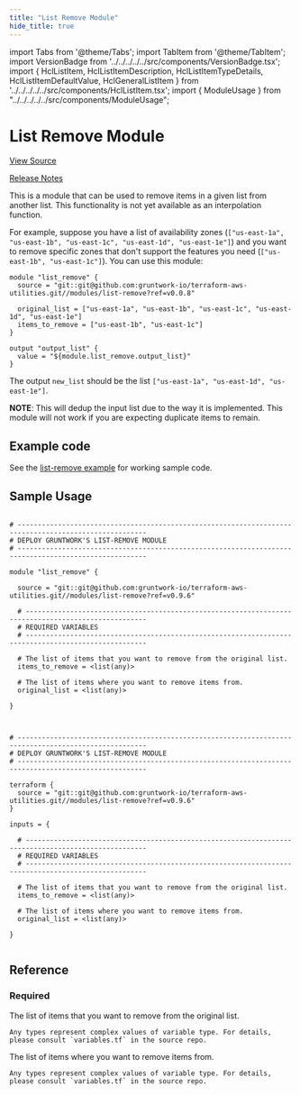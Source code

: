 ```yaml
---
title: "List Remove Module"
hide_title: true
---
```


import Tabs from '@theme/Tabs';
import TabItem from '@theme/TabItem';
import VersionBadge from '../../../../../src/components/VersionBadge.tsx';
import { HclListItem, HclListItemDescription, HclListItemTypeDetails, HclListItemDefaultValue, HclGeneralListItem } from '../../../../../src/components/HclListItem.tsx';
import { ModuleUsage } from "../../../../../src/components/ModuleUsage";

<VersionBadge repoTitle="Terraform Utility Modules" version="0.9.6" lastModifiedVersion="0.9.6"/>

# List Remove Module

<a href="https://github.com/gruntwork-io/terraform-aws-utilities/tree/v0.9.6/modules/list-remove" className="link-button" title="View the source code for this module in GitHub.">View Source</a>

<a href="https://github.com/gruntwork-io/terraform-aws-utilities/releases/tag/v0.9.6" className="link-button" title="Release notes for only versions which impacted this module.">Release Notes</a>

This is a module that can be used to remove items in a given list from another list. This functionality is not yet
available as an interpolation function.

For example, suppose you have a list of availability zones (`["us-east-1a", "us-east-1b", "us-east-1c", "us-east-1d",
"us-east-1e"]`) and you want to remove specific zones that don't support the features you need (`["us-east-1b",
"us-east-1c"]`). You can use this module:

```hcl
module "list_remove" {
  source = "git::git@github.com:gruntwork-io/terraform-aws-utilities.git//modules/list-remove?ref=v0.0.8"

  original_list = ["us-east-1a", "us-east-1b", "us-east-1c", "us-east-1d", "us-east-1e"]
  items_to_remove = ["us-east-1b", "us-east-1c"]
}

output "output_list" {
  value = "${module.list_remove.output_list}"
}
```

The output `new_list` should be the list `["us-east-1a", "us-east-1d", "us-east-1e"]`.

**NOTE**: This will dedup the input list due to the way it is implemented. This module will not work if you are expecting duplicate items to remain.

## Example code

See the [list-remove example](https://github.com/gruntwork-io/terraform-aws-utilities/tree/v0.9.6/examples/list-remove) for working sample code.

## Sample Usage

<Tabs>
<TabItem value="terraform" label="Terraform" default>

```hcl title="main.tf"

# ------------------------------------------------------------------------------------------------------
# DEPLOY GRUNTWORK'S LIST-REMOVE MODULE
# ------------------------------------------------------------------------------------------------------

module "list_remove" {

  source = "git::git@github.com:gruntwork-io/terraform-aws-utilities.git//modules/list-remove?ref=v0.9.6"

  # ----------------------------------------------------------------------------------------------------
  # REQUIRED VARIABLES
  # ----------------------------------------------------------------------------------------------------

  # The list of items that you want to remove from the original list.
  items_to_remove = <list(any)>

  # The list of items where you want to remove items from.
  original_list = <list(any)>

}


```

</TabItem>
<TabItem value="terragrunt" label="Terragrunt" default>

```hcl title="terragrunt.hcl"

# ------------------------------------------------------------------------------------------------------
# DEPLOY GRUNTWORK'S LIST-REMOVE MODULE
# ------------------------------------------------------------------------------------------------------

terraform {
  source = "git::git@github.com:gruntwork-io/terraform-aws-utilities.git//modules/list-remove?ref=v0.9.6"
}

inputs = {

  # ----------------------------------------------------------------------------------------------------
  # REQUIRED VARIABLES
  # ----------------------------------------------------------------------------------------------------

  # The list of items that you want to remove from the original list.
  items_to_remove = <list(any)>

  # The list of items where you want to remove items from.
  original_list = <list(any)>

}


```

</TabItem>
</Tabs>




## Reference

<Tabs>
<TabItem value="inputs" label="Inputs" default>

### Required

<HclListItem name="items_to_remove" requirement="required" type="list(any)">
<HclListItemDescription>

The list of items that you want to remove from the original list.

</HclListItemDescription>
<HclListItemTypeDetails>

```hcl
Any types represent complex values of variable type. For details, please consult `variables.tf` in the source repo.
```

</HclListItemTypeDetails>
</HclListItem>

<HclListItem name="original_list" requirement="required" type="list(any)">
<HclListItemDescription>

The list of items where you want to remove items from.

</HclListItemDescription>
<HclListItemTypeDetails>

```hcl
Any types represent complex values of variable type. For details, please consult `variables.tf` in the source repo.
```

</HclListItemTypeDetails>
</HclListItem>

</TabItem>
<TabItem value="outputs" label="Outputs">

<HclListItem name="output_list">
</HclListItem>

</TabItem>
</Tabs>


<!-- ##DOCS-SOURCER-START
{
  "originalSources": [
    "https://github.com/gruntwork-io/terraform-aws-utilities/tree/v0.9.6/modules/list-remove/readme.md",
    "https://github.com/gruntwork-io/terraform-aws-utilities/tree/v0.9.6/modules/list-remove/variables.tf",
    "https://github.com/gruntwork-io/terraform-aws-utilities/tree/v0.9.6/modules/list-remove/outputs.tf"
  ],
  "sourcePlugin": "module-catalog-api",
  "hash": "8e9b501dca031ddfac2a85d51800dd25"
}
##DOCS-SOURCER-END -->
